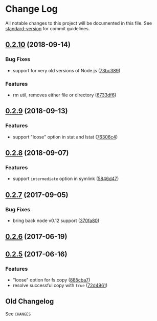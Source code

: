 # Change Log

All notable changes to this project will be documented in this file. See [standard-version](https://github.com/conventional-changelog/standard-version) for commit guidelines.

<a name="0.2.10"></a>
## [0.2.10](https://github.com/medikoo/fs2/compare/v0.2.9...v0.2.10) (2018-09-14)


### Bug Fixes

* support for very old versions of Node.js ([73bc389](https://github.com/medikoo/fs2/commit/73bc389))


### Features

* rm util, removes either file or directory ([6733df6](https://github.com/medikoo/fs2/commit/6733df6))



<a name="0.2.9"></a>
## [0.2.9](https://github.com/medikoo/fs2/compare/v0.2.8...v0.2.9) (2018-09-13)


### Features

* support "loose" option in stat and lstat ([76306c4](https://github.com/medikoo/fs2/commit/76306c4))



<a name="0.2.8"></a>
## [0.2.8](https://github.com/medikoo/fs2/compare/v0.2.7...v0.2.8) (2018-09-07)


### Features

* support `intermediate` option in symlink ([5846d47](https://github.com/medikoo/fs2/commit/5846d47))



<a name="0.2.7"></a>
## [0.2.7](https://github.com/medikoo/fs2/compare/v0.2.6...v0.2.7) (2017-09-05)


### Bug Fixes

* bring back node v0.12 support ([370fa80](https://github.com/medikoo/fs2/commit/370fa80))



<a name="0.2.6"></a>
## [0.2.6](https://github.com/medikoo/fs2/compare/v0.2.5...v0.2.6) (2017-06-19)



<a name="0.2.5"></a>
## [0.2.5](https://github.com/medikoo/fs2/compare/v0.2.4...v0.2.5) (2017-06-16)


### Features

* "loose" option for fs.copy ([885cba7](https://github.com/medikoo/fs2/commit/885cba7))
* resolve successful copy with `true` ([72d4961](https://github.com/medikoo/fs2/commit/72d4961))


## Old Changelog

See `CHANGES`
